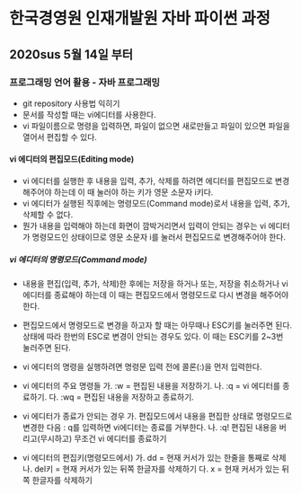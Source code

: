 # 한국경영원 인재개발원 자바 파이썬 과정
## 2020sus 5월 14일 부터
### 프로그래밍 언어 활용 - 자바 프로그래밍

* git repository 사용법 익히기
* 문서를 작성할 때는 vi에디터를 사용한다.
* vi 파일이름으로 명령을 입력하면, 파일이 없으면 새로만들고 파일이 있으면 파일을 열어서 편집할 수 있다.

#### vi 에디터의 편집모드(Editing mode)
* vi 에디터를 실행한 후 내용을 입력, 추가, 삭제를 하려면 에디터를 편집모드로 변경해주어야 하는데 이 때 눌러야 하는 키가 영문 소문자 i키다.
* vi 에디터가 실행된 직후에는 명령모드(Command mode)로서 내용을 입력, 추가, 삭제할 수 없다.
* 뭔가 내용을 입력해야 하는데 화면이 깜박거리면서 입력이 안되는 경우는 vi 에디터가 명령모드인 상태이므로 영문 소문자 i를 눌러서 편집모드로 변경해주어야 한다.
##### vi 에디터의 명령모드(Command mode)
* 내용을 편집(입력, 추가, 삭제)한 후에는 저장을 하거나 또는, 저장을 취소하거나 vi 에디터를 종료해야 하는데 이 때는 편집모드에서 명령모드로 다시 변경을 해주어야 한다.
* 편집모드에서 명령모드로 변경을 하고자 할 때는 아무때나 ESC키를 눌러주면 된다. 상태에 따라 한번의 ESC로 변경이 안되는 경우도 있다. 이 때는 ESC키를 2~3번 눌러주면 된다.
* vi 에디터의 명령을 실행하려면 명령문 입력 전에 콜론(:)을 먼저 입력한다.
* vi 에디터의 주요 명령들
가. :w   =   편집된 내용을 저장하기.
나. :q   =   vi 에디터를 종료하기.
다. :wq  =   편집된 내용을 저장하고 종료하기.
* vi 에디터가 종료가 안되는 경우
가. 편집모드에서 내용을 편집한 상태로 명령모드로 변경한 다음 : q를 입력하면 vi에디터는 종료를 거부한다.
나. :q! 편집된 내용을 버리고(무시하고) 무조건 vi 에디터를 종료하기

* vi 에디터의 편집키(명령모드에서)
가. dd      = 현재 커서가 있는 한줄을 통째로 삭제
나. del키   = 현재 커서가 있는 뒤쪽 한글자를 삭제하기
다. x       = 현재 커서가 있는 뒤쪽 한글자를 삭제하기

